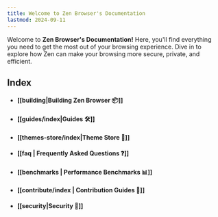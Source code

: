 ```yaml
---
title: Welcome to Zen Browser's Documentation
lastmod: 2024-09-11
---
```


Welcome to **Zen Browser's Documentation!** Here, you'll find everything you need to get the most out of your browsing experience.  Dive in to explore how Zen can make your browsing more secure, private, and efficient.

## Index
* #### [[building|Building Zen Browser 📦]]
* #### [[guides/index|Guides 🛠️]]
* #### [[themes-store/index|Theme Store 🎨]]
* #### [[faq | Frequently Asked Questions ❓]]
* #### [[benchmarks | Performance Benchmarks 📊]]
* #### [[contribute/index | Contribution Guides 🌟]]
* #### [[security|Security 🔐]]
